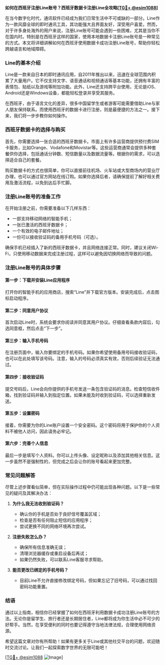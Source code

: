 **如何在西班牙注册Line账号？西班牙数据卡注册Line全攻略[[TG💪+ @esim1088](https://t.me/s/esim1088)]**

在当今数字化时代，通讯软件已经成为我们日常生活中不可或缺的一部分。Line作为一款风靡全球的即时通讯工具，其功能强大且界面友好，深受用户喜爱。然而，对于许多身处海外的用户来说，注册Line账号可能会遇到一些困难，尤其是当你不在国内时。特别是在西班牙这样的国家，使用本地数据卡注册Line账号是一种常见的方式。本文将详细讲解如何在西班牙使用数据卡成功注册Line账号，帮助你轻松跨越语言和地域障碍。

### Line的基本介绍

Line是一款来自日本的即时通讯应用，自2011年推出以来，迅速在全球范围内积累了大量用户。它不仅支持文字、语音通话和视频通话等基本功能，还拥有丰富的表情包、贴纸以及游戏等附加功能。此外，Line还支持跨平台使用，无论是iOS、Android还是Windows设备，都能轻松登录并享受其服务。

在西班牙，由于语言文化的差异，很多中国留学生或者游客可能需要借助Line与家人朋友保持联系。而使用西班牙的数据卡进行注册，则是最便捷的方法之一。接下来，我们将一步步教你如何操作。

### 西班牙数据卡的选择与购买

首先，你需要选择一张合适的西班牙数据卡。市面上有许多运营商提供预付费SIM卡服务，比如Orange、Vodafone和Movistar等。这些运营商通常会提供多种套餐供你选择，包括通话分钟数、短信数量以及数据流量等。根据你的需求，可以选择适合自己的套餐。

购买数据卡的方式也很简单，你可以直接前往机场、火车站或大型商场内的营业厅办理，也可以通过官方网站在线订购。如果你选择后者，请确保提前了解好相关费用及激活流程，以免到达后手忙脚。

### 注册Line账号的准备工作

在开始注册之前，你需要准备以下几样东西：
- 一部支持移动网络的智能手机；
- 一张已激活的西班牙数据卡；
- 一个有效的电子邮件地址；
- 一份可以接收验证码的备用手机号码（可选）。

确保手机已经插入了新的西班牙数据卡，并且网络连接正常。同时，建议关闭Wi-Fi，只使用移动数据来完成注册过程，这样可以避免因切换网络而导致的问题。

### 注册Line账号的具体步骤

#### 第一步：下载并安装Line应用程序

打开你的智能手机的应用商店，搜索“Line”并下载官方版本。安装完成后，点击图标启动程序。

#### 第二步：同意用户协议

首次启动Line时，系统会要求你阅读并同意其用户协议。仔细查看条款内容后，勾选同意框，然后点击“下一步”。

#### 第三步：输入手机号码

在注册页面中，输入你要绑定的手机号码。如果你希望使用备用号码接收验证码，也可以在此处填写该号码。注意，输入的号码必须真实有效，否则后续验证无法通过。

#### 第四步：接收验证码

提交号码后，Line会向你提供的手机号发送一条包含验证码的消息。检查短信收件箱，找到验证码并输入到指定位置。如果未能及时收到验证码，可以选择重新发送。

#### 第五步：设置密码

接着，你需要为你的Line账户设置一个安全密码。这个密码将用于保护你的个人资料不被他人访问，因此请务必牢记。

#### 第六步：完善个人信息

最后一步是填写个人资料。你可以上传头像、设定昵称以及添加其他相关信息。这一步虽然不是强制性的，但完成之后会让你的账号看起来更加完整。

### 常见问题解答

尽管上述步骤看似简单，但在实际操作过程中仍可能出现各种问题。以下是一些常见的疑问及其解决办法：

1. **为什么我无法收到验证码？**
   - 确认你的手机是否处于良好信号覆盖区域；
   - 检查是否有任何阻止短信的应用程序；
   - 尝试更换不同的网络环境再次尝试。

2. **注册失败怎么办？**
   - 确保所有信息准确无误；
   - 清理浏览器缓存或重启设备后再试；
   - 如果仍然失败，可以联系Line客服寻求帮助。

3. **能否更改已绑定的手机号码？**
   - 目前Line不允许直接修改绑定号码，但如果忘记了旧号码，可以通过找回密码功能重置。

### 结语

通过以上指南，相信你已经掌握了如何在西班牙利用数据卡成功注册Line账号的方法。无论你是留学生、旅行者还是长期居住者，Line都将成为你生活中必不可少的好帮手。当然，在享受便利的同时也要记得遵守当地法律法规，合理使用网络资源。

希望这篇文章对你有所帮助！如果有更多关于Line或其他社交平台的问题，欢迎随时交流讨论。让我们一起探索数字世界的无限可能吧！

[[TG💪+ @esim1088](https://t.me/s/esim1088) ![Image](https://i.postimg.cc/4NQfJmqS/Snipaste-2025-05-13-00-14-12.png)]
